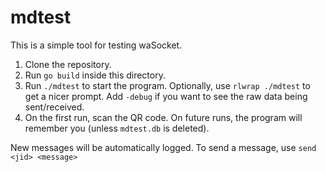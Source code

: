 # mdtest

This is a simple tool for testing waSocket.

1. Clone the repository.
2. Run `go build` inside this directory.
3. Run `./mdtest` to start the program. Optionally, use `rlwrap ./mdtest` to get a nicer prompt.
   Add `-debug` if you want to see the raw data being sent/received.
4. On the first run, scan the QR code. On future runs, the program will remember you (unless `mdtest.db` is deleted). 

New messages will be automatically logged. To send a message, use `send <jid> <message>`
